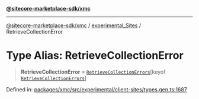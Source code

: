 [**@sitecore-marketplace-sdk/xmc**](../../../../README.md)

***

[@sitecore-marketplace-sdk/xmc](../../../../README.md) / [experimental\_Sites](../README.md) / RetrieveCollectionError

# Type Alias: RetrieveCollectionError

> **RetrieveCollectionError** = [`RetrieveCollectionErrors`](RetrieveCollectionErrors.md)\[keyof [`RetrieveCollectionErrors`](RetrieveCollectionErrors.md)\]

Defined in: [packages/xmc/src/experimental/client-sites/types.gen.ts:1687](https://github.com/Sitecore/marketplace-sdk/blob/main/packages/xmc/src/experimental/client-sites/types.gen.ts#L1687)

